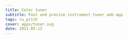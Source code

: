 ```yaml
---
title: Color tuner
subtitle: Fast and precise instrument tuner web-app
tags: ru_pitch
cover: apps/tuner.svg
date: 2021-05-12
---
```


<ClientOnly>
  <pitch-tuner />
</ClientOnly>
